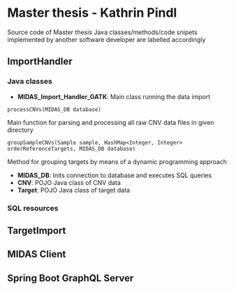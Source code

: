 # Master thesis - Kathrin Pindl 

Source code of Master thesis 
Java classes/methods/code snipets implemented by another software developer are labelled accordingly 

## ImportHandler
### Java classes
* **MIDAS_Import_Handler_GATK**: Main class running the data import
```
processCNVs(MIDAS_DB database)
```
Main function for parsing and processing all raw CNV data files in given directory

```
groupSampleCNVs(Sample sample, HashMap<Integer, Integer> orderReferenceTargets, MIDAS_DB database)
```
Method for grouping targets by means of a dynamic programming approach



* **MIDAS_DB**: Inits connection to database and executes SQL queries
* **CNV**: POJO Java class of CNV data
* **Target**: POJO Java class of target data

### SQL resources



## TargetImport

## MIDAS Client

## Spring Boot GraphQL Server
